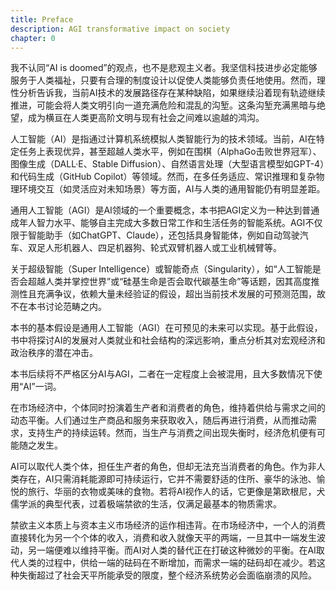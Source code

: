 ```yaml
---
title: Preface
description: AGI transformative impact on society
chapter: 0
---
```


我不认同“AI is doomed”的观点，也不是悲观主义者。我坚信科技进步必定能够服务于人类福祉，只要有合理的制度设计以促使人类能够负责任地使用。然而，理性分析告诉我，当前AI技术的发展路径存在某种缺陷，如果继续沿着现有轨迹继续推进，可能会将人类文明引向一道充满危险和混乱的沟堑。这条沟堑充满黑暗与绝望，成为横亘在人类更高阶文明与现有社会之间难以逾越的鸿沟。

人工智能（AI）是指通过计算机系统模拟人类智能行为的技术领域。当前，AI在特定任务上表现优异，甚至超越人类水平，例如在围棋（AlphaGo击败世界冠军）、图像生成（DALL·E、Stable Diffusion）、自然语言处理（大型语言模型如GPT-4）和代码生成（GitHub Copilot）等领域。然而，在多任务适应、常识推理和复杂物理环境交互（如灵活应对未知场景）等方面，AI与人类的通用智能仍有明显差距。

通用人工智能（AGI）是AI领域的一个重要概念，本书把AGI定义为一种达到普通成年人智力水平、能够自主完成大多数日常工作和生活任务的智能系统。AGI不仅限于智能助手（如ChatGPT、Claude），还包括具身智能体，例如自动驾驶汽车、双足人形机器人、四足机器狗、轮式双臂机器人或工业机械臂等。

关于超级智能（Super Intelligence）或智能奇点（Singularity），如“人工智能是否会超越人类并掌控世界”或“硅基生命是否会取代碳基生命”等话题，因其高度推测性且充满争议，依赖大量未经验证的假设，超出当前技术发展的可预测范围，故不在本书讨论范畴之内。

本书的基本假设是通用人工智能（AGI）在可预见的未来可以实现。基于此假设，书中将探讨AI的发展对人类就业和社会结构的深远影响，重点分析其对宏观经济和政治秩序的潜在冲击。

本书后续将不严格区分AI与AGI，二者在一定程度上会被混用，且大多数情况下使用“AI”一词。

在市场经济中，个体同时扮演着生产者和消费者的角色，维持着供给与需求之间的动态平衡。人们通过生产商品和服务来获取收入，随后再进行消费，从而推动需求，支持生产的持续运转。然而，当生产与消费之间出现失衡时，经济危机便有可能随之发生。

AI可以取代人类个体，担任生产者的角色，但却无法充当消费者的角色。作为非人类存在，AI只需消耗能源即可持续运行，它并不需要舒适的住所、豪华的泳池、愉悦的旅行、华丽的衣物或美味的食物。若将AI视作人的话，它更像是第欧根尼，犬儒学派的典型代表，过着极端禁欲的生活，仅满足最基本的物质需求。

禁欲主义本质上与资本主义市场经济的运作相违背。在市场经济中，一个人的消费直接转化为另一个个体的收入，消费和收入就像天平的两端，一旦其中一端发生波动，另一端便难以维持平衡。而AI对人类的替代正在打破这种微妙的平衡。在AI取代人类的过程中，供给一端的砝码在不断增加，而需求一端的砝码却在减少。若这种失衡超过了社会天平所能承受的限度，整个经济系统势必会面临崩溃的风险。
